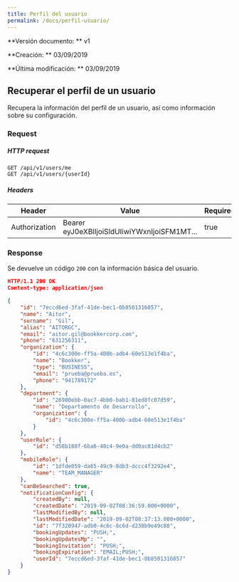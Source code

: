 ```yaml
---
title: Perfil del usuario
permalink: /docs/perfil-usuario/
---
```


**Versión documento: ** v1

**Creación: ** 03/09/2019

**Última modificación: ** 03/09/2019

## Recuperar el perfil de un usuario

Recupera la información del perfil de un usuario, así como información sobre su configuración.

### Request

##### HTTP request

```http
GET /api/v1/users/me
GET /api/v1/users/{userId}
```

##### Headers

| Header        | Value                                        | Required |
| ------------- | -------------------------------------------- | -------- |
| Authorization | Bearer eyJ0eXBlIjoiSldUIiwiYWxnIjoiSFM1MT... | true     |

### Response

Se devuelve un código `200` con la información básica del usuario.

```json
HTTP/1.1 200 OK
Content-type: application/json

{
    "id": "7eccd6ed-3faf-41de-bec1-0b8501316857",
    "name": "Aitor",
    "surname": "Gil",
    "alias": "AITORGC",
    "email": "aitor.gil@bookkercorp.com",
    "phone": "631256311",
    "organization": {
        "id": "4c6c300e-ff5a-400b-adb4-60e513e1f4ba",
        "name": "Bookker",
        "type": "BUSINESS",
        "email": "prueba@prueba.es",
        "phone": "941789172"
    },
    "department": {
        "id": "26980ebb-0ac7-4bb0-bab1-81ed8fc07d59",
        "name": "Departamento de Desarrollo",
        "organization": {
            "id": "4c6c300e-ff5a-400b-adb4-60e513e1f4ba"
        }
    },
    "userRule": {
        "id": "d58b188f-6ba6-48c4-9e0a-dd0ac81d4cb2"
    },
    "mobileRole": {
        "id": "1dfde059-da65-49c9-8db3-dccc4f3292e4",
        "name": "TEAM_MANAGER"
    },
    "canBeSearched": true,
    "notificationConfig": {
        "createdBy": null,
        "createdDate": "2019-09-02T08:36:59.000+0000",
        "lastModifiedBy": null,
        "lastModifiedDate": "2019-09-02T08:37:13.000+0000",
        "id": "7f320947-adb0-4c6c-8c6d-d238b9e49c88",
        "bookingUpdates": "PUSH;",
        "bookingUpdatesMp": "",
        "bookingInvitation": "PUSH;",
        "bookingExpiration": "EMAIL;PUSH;",
        "userId": "7eccd6ed-3faf-41de-bec1-0b8501316857"
    }
}
```
